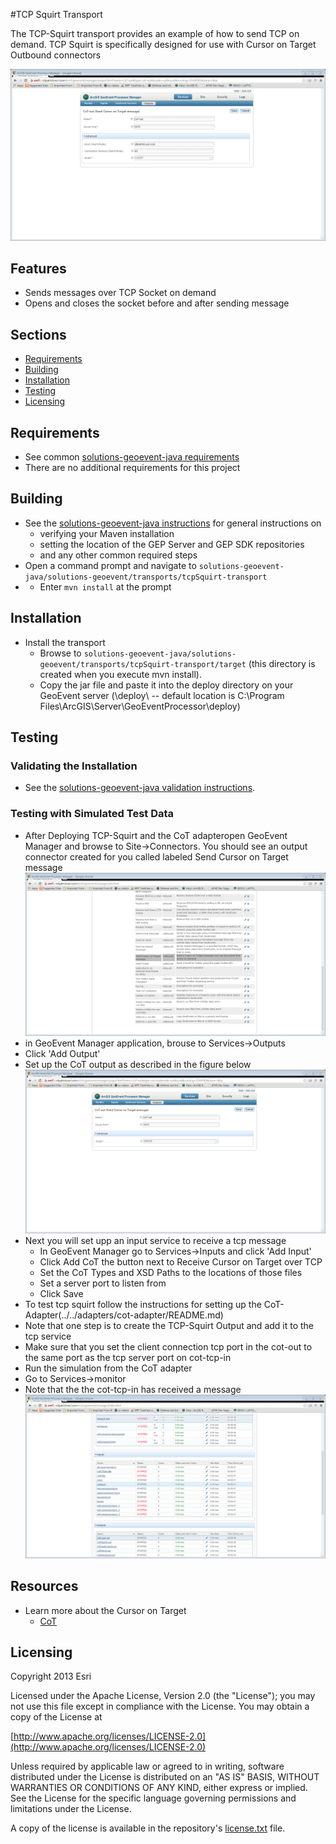 ﻿#TCP Squirt Transport

The TCP-Squirt transport provides an example of how to send TCP on demand. TCP Squirt is specifically designed for use with Cursor on Target Outbound connectors

![Image of geomessage-adapter](doc/TCP-Squirt.png)

## Features

* Sends messages over TCP Socket on demand
* Opens and closes the socket before and after sending message

## Sections

* [Requirements](#requirements)
* [Building](#building)
* [Installation](#installation)
* [Testing](#testing)
* [Licensing](#licensing)

## Requirements

* See common [solutions-geoevent-java requirements](../../../README.md#requirements)
* There are no additional requirements for this project

## Building 

* See the [solutions-geoevent-java instructions](../../../README.md#instructions) for general instructions on 
    * verifying your Maven installation
    * setting the location of the GEP Server and GEP SDK repositories
    * and any other common required steps
 * Open a command prompt and navigate to `solutions-geoevent-java/solutions-geoevent/transports/tcpSquirt-transport`
 * * Enter `mvn install` at the prompt

## Installation

* Install the transport
    * Browse to `solutions-geoevent-java/solutions-geoevent/transports/tcpSquirt-transport/target` (this directory is created when you execute mvn install).
    * Copy the jar file and paste it into the deploy directory on your GeoEvent server (<GEP install location>\deploy\ -- default location is C:\Program Files\ArcGIS\Server\GeoEventProcessor\deploy)

## Testing

### Validating the Installation
 
* See the [solutions-geoevent-java validation instructions](../../../README.md#validating-install).

### Testing with Simulated Test Data

* After Deploying TCP-Squirt and the CoT adapteropen GeoEvent Manager and browse to Site->Connectors.  You should see an output connector created for you called labeled Send Cursor on Target message
![Image of create connector](doc/connector.png)
* in GeoEvent Manager application, brouse to Services->Outputs
* Click 'Add Output'
* Set up the CoT output as described in the figure below
![Image of create output config](doc/tcp-squirt-output.png)
* Next you will set upp an input service to receive a tcp message
  * In GeoEvent Manager go to Services->Inputs and click 'Add Input'
  * Click Add CoT the button next to Receive Cursor on Target over TCP
  * Set the CoT Types and XSD Paths to the locations of those files
  * Set a server port to listen from
  * Click Save
* To test tcp squirt follow the instructions for setting up the CoT-Adapter(../../adapters/cot-adapter/README.md)
* Note that one step is to create the TCP-Squirt Output and add it to the tcp service
* Make sure that you set the client connection tcp port in the cot-out to the same port as the tcp server port on cot-tcp-in
* Run the simulation from the CoT adapter
* Go to Services->monitor
* Note that the the cot-tcp-in has received a message
![Image of cottcpin monitor](doc/cot-tcp-in-monitor.png)
## Resources

* Learn more about the Cursor on Target
    * [CoT](http://cot.mitre.org/index.html)

## Licensing

Copyright 2013 Esri

Licensed under the Apache License, Version 2.0 (the "License");
you may not use this file except in compliance with the License.
You may obtain a copy of the License at

   [http://www.apache.org/licenses/LICENSE-2.0](http://www.apache.org/licenses/LICENSE-2.0)

Unless required by applicable law or agreed to in writing, software
distributed under the License is distributed on an "AS IS" BASIS,
WITHOUT WARRANTIES OR CONDITIONS OF ANY KIND, either express or implied.
See the License for the specific language governing permissions and
limitations under the License.

A copy of the license is available in the repository's
[license.txt](../../../license.txt) file.
